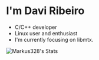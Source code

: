 # I'm Davi Ribeiro

* C/C++ developer
* Linux user and enthusiast
* I'm currently focusing on libmtx. 


![Markus328's Stats](https://github-readme-stats.vercel.app/api?username=Markus328&theme=dracula&show_icons=true&hide_border=true&count_private=true)
